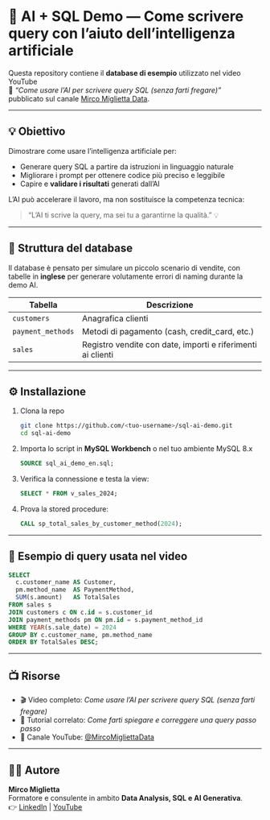 # 🧠 AI + SQL Demo — Come scrivere query con l’aiuto dell’intelligenza artificiale

Questa repository contiene il **database di esempio** utilizzato nel video YouTube  
🎥 *“Come usare l’AI per scrivere query SQL (senza farti fregare)”*  
pubblicato sul canale [Mirco Miglietta Data](https://youtube.com/@mircomigliettadata).

---

## 💡 Obiettivo
Dimostrare come usare l’intelligenza artificiale per:
- Generare query SQL a partire da istruzioni in linguaggio naturale  
- Migliorare i prompt per ottenere codice più preciso e leggibile  
- Capire e **validare i risultati** generati dall’AI

L’AI può accelerare il lavoro, ma non sostituisce la competenza tecnica:  
> “L’AI ti scrive la query, ma sei tu a garantirne la qualità.” 💡

---

## 🧱 Struttura del database

Il database è pensato per simulare un piccolo scenario di vendite, con tabelle in **inglese** per generare volutamente errori di naming durante la demo AI.

| Tabella | Descrizione |
|----------|--------------|
| `customers` | Anagrafica clienti |
| `payment_methods` | Metodi di pagamento (cash, credit_card, etc.) |
| `sales` | Registro vendite con date, importi e riferimenti ai clienti |

---

## ⚙️ Installazione

1. Clona la repo  
   ```bash
   git clone https://github.com/<tuo-username>/sql-ai-demo.git
   cd sql-ai-demo
   ```

2. Importa lo script in **MySQL Workbench** o nel tuo ambiente MySQL 8.x  
   ```sql
   SOURCE sql_ai_demo_en.sql;
   ```

3. Verifica la connessione e testa la view:  
   ```sql
   SELECT * FROM v_sales_2024;
   ```

4. Prova la stored procedure:  
   ```sql
   CALL sp_total_sales_by_customer_method(2024);
   ```

---

## 🧩 Esempio di query usata nel video

```sql
SELECT
  c.customer_name AS Customer,
  pm.method_name  AS PaymentMethod,
  SUM(s.amount)   AS TotalSales
FROM sales s
JOIN customers c ON c.id = s.customer_id
JOIN payment_methods pm ON pm.id = s.payment_method_id
WHERE YEAR(s.sale_date) = 2024
GROUP BY c.customer_name, pm.method_name
ORDER BY TotalSales DESC;
```

---

## 📺 Risorse
- 🎬 Video completo: *Come usare l’AI per scrivere query SQL (senza farti fregare)*  
- 📘 Tutorial correlato: *Come farti spiegare e correggere una query passo passo*  
- 🔗 Canale YouTube: [@MircoMigliettaData](https://youtube.com/@mircomigliettadata)

---

## 🧑‍🏫 Autore
**Mirco Miglietta**  
Formatore e consulente in ambito **Data Analysis, SQL e AI Generativa**.  
👉 [LinkedIn](https://www.linkedin.com/in/mirco-miglietta-056995105) | [YouTube](https://youtube.com/@mircomigliettadata)
